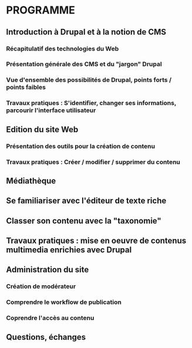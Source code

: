 # PROGRAMME

## Introduction à Drupal et à la notion de CMS

### Récapitulatif des technologies du Web

### Présentation générale des CMS et du "jargon" Drupal

### Vue d'ensemble des possibilités de Drupal, points forts / points faibles

### Travaux pratiques : S'identifier, changer ses informations, parcourir l'interface utilisateur

## Edition du site Web

### Présentation des outils pour la création de contenu

### Travaux pratiques : Créer / modifier / supprimer du contenu

## Médiathèque

## Se familiariser avec l'éditeur de texte riche

## Classer son contenu avec la "taxonomie"

## Travaux pratiques : mise en oeuvre de contenus multimedia enrichies avec Drupal 

## Administration du site

### Création de modérateur
### Comprendre le workflow de publication
### Coprendre l'accès au contenu

## Questions, échanges
